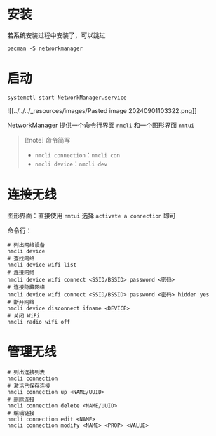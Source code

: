 # 安装

若系统安装过程中安装了，可以跳过

```shell
pacman -S networkmanager
```
# 启动

```shell
systemctl start NetworkManager.service
```

![[../../../_resources/images/Pasted image 20240901103322.png]]

NetworkManager 提供一个命令行界面 `nmcli` 和一个图形界面 `nmtui`

> [!note] 命令简写
> - `nmcli connection`：`nmcli con`
> - `nmcli device`：`nmcli dev`
# 连接无线

图形界面：直接使用 `nmtui` 选择 `activate a connection` 即可

命令行：

```shell
# 列出网络设备
nmcli device
# 查找网络
nmcli device wifi list
# 连接网络
nmcli device wifi connect <SSID/BSSID> password <密码>
# 连接隐藏网络
nmcli device wifi connect <SSID/BSSID> password <密码> hidden yes
# 断开网络
nmcli device disconnect ifname <DEVICE>
# 关闭 WiFi
nmcli radio wifi off
```
# 管理无线

```shell
# 列出连接列表
nmcli connection
# 激活已保存连接
nmcli connection up <NAME/UUID>
# 删除连接
nmcli connection delete <NAME/UUID>
# 编辑链接
nmcli connection edit <NAME>
nmcli connection modify <NAME> <PROP> <VALUE>
```